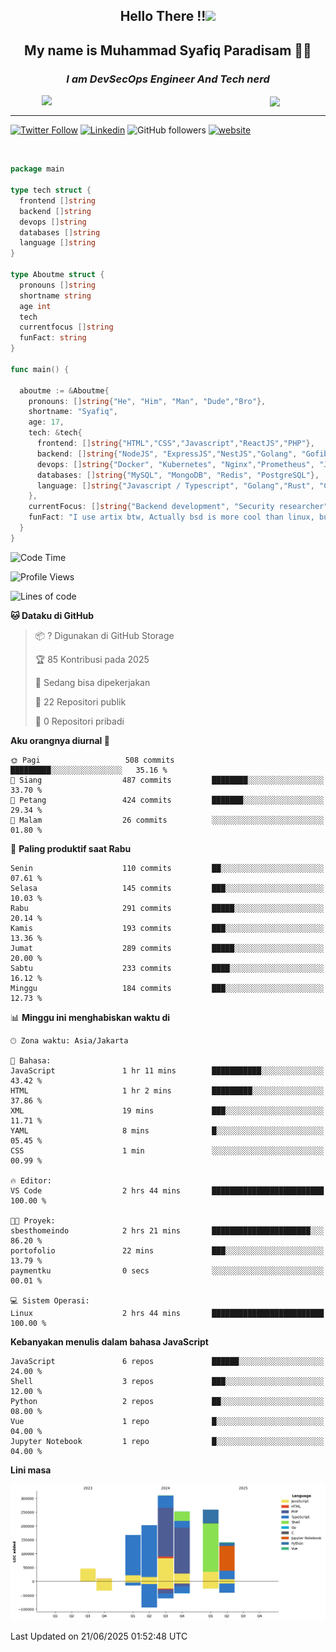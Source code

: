 <h2 align="center">

Hello There !!<img src="https://media.giphy.com/media/12oufCB0MyZ1Go/giphy.gif" width="50"></h2>

<h2 align="center">My name is Muhammad Syafiq Paradisam 👋👋</h2>

<h3 align="center"><em>I am DevSecOps Engineer And Tech nerd
</em></h3>

<img align="left" style="margin-left: 50px" src="https://static.zerochan.net/Alina.Clover.1024.4345060.webp" width="315"/>

<img align="center" style="margin-left: 50px" src="https://i.pinimg.com/736x/69/82/aa/6982aafd816ea48f48d0639c7797915c.jpg" width=250/>

<hr/>

[![Twitter Follow](https://img.shields.io/twitter/follow/misteranmol?label=Follow)](https://x.com/FikkzOutfit)
[![Linkedin](https://img.shields.io/badge/-syafiq-blue?style=square&logo=Linkedin&logoColor=white&link=https://www.linkedin.com/in/syafiq-paradisam/)](https://id.linkedin.com/in/syafiq-paradisam-b72749258)
![GitHub followers](https://img.shields.io/github/followers/syafiqparadisam?label=Follower&style=social)
[![website](https://img.shields.io/badge/Website-46a2f1.svg?&style=flat-square&logo=Google-Chrome&logoColor=white&link=https://anmolsingh.me/)](https://syafiq-paradisam.my.id)

<br/>

```go
package main

type tech struct {
  frontend []string
  backend []string
  devops []string
  databases []string
  language []string
}

type Aboutme struct {
  pronouns []string
  shortname string
  age int
  tech
  currentfocus []string
  funFact: string
}

func main() {

  aboutme := &Aboutme{
    pronouns: []string{"He", "Him", "Man", "Dude","Bro"},
    shortname: "Syafiq",
    age: 17,
    tech: &tech{
      frontend: []string{"HTML","CSS","Javascript","ReactJS","PHP"},
      backend: []string{"NodeJS", "ExpressJS","NestJS","Golang", "Gofiber", "Actixweb", "PHP", "Laravel", "Flask"},
      devops: []string{"Docker", "Kubernetes", "Nginx","Prometheus", "Jaeger", "Grafana", "Linux", "CI / CD"},
      databases: []string{"MySQL", "MongoDB", "Redis", "PostgreSQL"},
      language: []string{"Javascript / Typescript", "Golang","Rust", "C", "PHP","C++"}
    },
    currentFocus: []string{"Backend development", "Security researcher", "Blue team security","DevSecOps engineer"},
    funFact: "I use artix btw, Actually bsd is more cool than linux, but i can't use it because software issue, I am weaboo but not too much"
  }
}

```

<!--START_SECTION:waka-->
![Code Time](http://img.shields.io/badge/Code%20Time-356%20hrs%2046%20mins-blue)

![Profile Views](http://img.shields.io/badge/Profil%20dilihat-4-blue)

![Lines of code](https://img.shields.io/badge/Sejak%20Hello%20World%20aku%20telah%20menulis-1.4%20million%20baris%20kode-blue)

**🐱 Dataku di GitHub** 

> 📦 ? Digunakan di GitHub Storage 
 > 
> 🏆 85 Kontribusi pada 2025
 > 
> 💼 Sedang bisa dipekerjakan
 > 
> 📜 22 Repositori publik 
 > 
> 🔑 0 Repositori pribadi 
 > 
**Aku orangnya diurnal 🐤** 

```text
🌞 Pagi                   508 commits         █████████░░░░░░░░░░░░░░░░   35.16 % 
🌆 Siang                  487 commits         ████████░░░░░░░░░░░░░░░░░   33.70 % 
🌃 Petang                 424 commits         ███████░░░░░░░░░░░░░░░░░░   29.34 % 
🌙 Malam                  26 commits          ░░░░░░░░░░░░░░░░░░░░░░░░░   01.80 % 
```
📅 **Paling produktif saat Rabu** 

```text
Senin                    110 commits         ██░░░░░░░░░░░░░░░░░░░░░░░   07.61 % 
Selasa                   145 commits         ███░░░░░░░░░░░░░░░░░░░░░░   10.03 % 
Rabu                     291 commits         █████░░░░░░░░░░░░░░░░░░░░   20.14 % 
Kamis                    193 commits         ███░░░░░░░░░░░░░░░░░░░░░░   13.36 % 
Jumat                    289 commits         █████░░░░░░░░░░░░░░░░░░░░   20.00 % 
Sabtu                    233 commits         ████░░░░░░░░░░░░░░░░░░░░░   16.12 % 
Minggu                   184 commits         ███░░░░░░░░░░░░░░░░░░░░░░   12.73 % 
```


📊 **Minggu ini menghabiskan waktu di** 

```text
🕑︎ Zona waktu: Asia/Jakarta

💬 Bahasa: 
JavaScript               1 hr 11 mins        ███████████░░░░░░░░░░░░░░   43.42 % 
HTML                     1 hr 2 mins         █████████░░░░░░░░░░░░░░░░   37.86 % 
XML                      19 mins             ███░░░░░░░░░░░░░░░░░░░░░░   11.71 % 
YAML                     8 mins              █░░░░░░░░░░░░░░░░░░░░░░░░   05.45 % 
CSS                      1 min               ░░░░░░░░░░░░░░░░░░░░░░░░░   00.99 % 

🔥 Editor: 
VS Code                  2 hrs 44 mins       █████████████████████████   100.00 % 

🐱‍💻 Proyek: 
sbesthomeindo            2 hrs 21 mins       ██████████████████████░░░   86.20 % 
portofolio               22 mins             ███░░░░░░░░░░░░░░░░░░░░░░   13.79 % 
paymentku                0 secs              ░░░░░░░░░░░░░░░░░░░░░░░░░   00.01 % 

💻 Sistem Operasi: 
Linux                    2 hrs 44 mins       █████████████████████████   100.00 % 
```

**Kebanyakan menulis dalam bahasa JavaScript** 

```text
JavaScript               6 repos             ██████░░░░░░░░░░░░░░░░░░░   24.00 % 
Shell                    3 repos             ███░░░░░░░░░░░░░░░░░░░░░░   12.00 % 
Python                   2 repos             ██░░░░░░░░░░░░░░░░░░░░░░░   08.00 % 
Vue                      1 repo              █░░░░░░░░░░░░░░░░░░░░░░░░   04.00 % 
Jupyter Notebook         1 repo              █░░░░░░░░░░░░░░░░░░░░░░░░   04.00 % 
```



**Lini masa**

![Lines of Code chart](https://raw.githubusercontent.com/syafiqparadisam/syafiqparadisam/master/assets/bar_graph.png)


 Last Updated on 21/06/2025 01:52:48 UTC
<!--END_SECTION:waka-->
